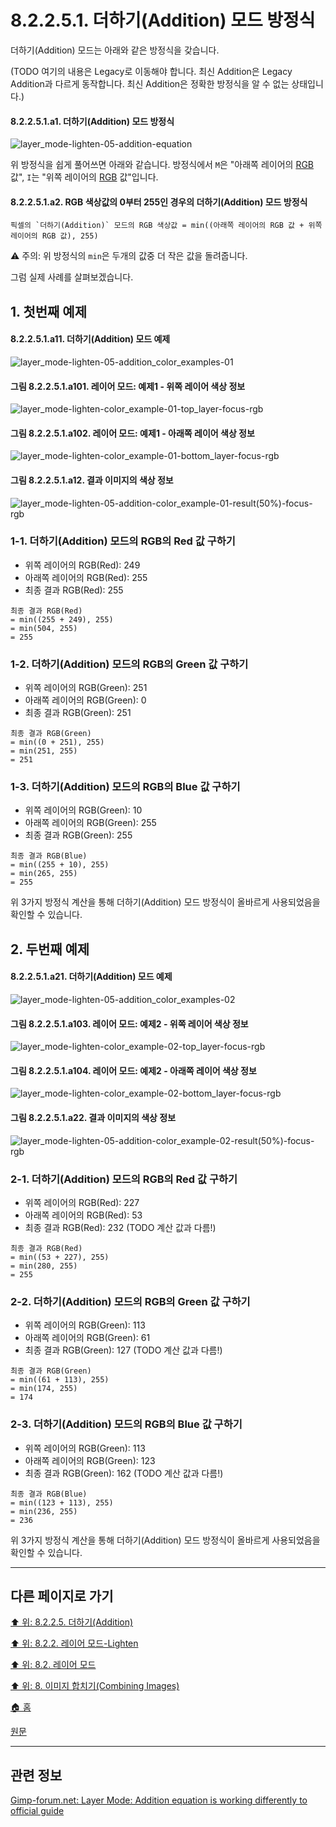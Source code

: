# 8.2.2.5.1. 더하기(Addition) 모드 방정식
더하기(Addition) 모드는 아래와 같은 방정식을 갖습니다.

(TODO 여기의 내용은 Legacy로 이동해야 합니다. 최신 Addition은 Legacy Addition과 다르게 동작합니다. 최신 Addition은 정확한 방정식을 알 수 없는 상태입니다.)

#### 8.2.2.5.1.a1. 더하기(Addition) 모드 방정식
![layer_mode-lighten-05-addition-equation](https://github.com/wonder13662/gimp/assets/15767104/2c067664-64b2-4887-b6fe-97e2202997f5)

위 방정식을 쉽게 풀어쓰면 아래와 같습니다. 방정식에서 `M`은 "아래쪽 레이어의 [RGB](./19-glossaryx-color_mode_rgb.md) 값", `I`는 "위쪽 레이어의 [RGB](./19-glossaryx-color_mode_rgb.md) 값"입니다.

#### 8.2.2.5.1.a2. RGB 색상값의 0부터 255인 경우의 더하기(Addition) 모드 방정식
```
픽셀의 `더하기(Addition)` 모드의 RGB 색상값 = min((아래쪽 레이어의 RGB 값 + 위쪽 레이어의 RGB 값), 255)
```

⚠️ 주의: 위 방정식의 `min`은 두개의 값중 더 작은 값을 돌려줍니다.

그럼 실제 사례를 살펴보겠습니다.

## 1. 첫번째 예제

#### 8.2.2.5.1.a11. 더하기(Addition) 모드 예제
![layer_mode-lighten-05-addition_color_examples-01](https://github.com/wonder13662/gimp/assets/15767104/01043b35-f9fe-492b-89fd-5cd57b7263e7)

#### 그림 8.2.2.5.1.a101. 레이어 모드: 예제1 - 위쪽 레이어 색상 정보
![layer_mode-lighten-color_example-01-top_layer-focus-rgb](https://github.com/wonder13662/gimp/assets/15767104/0b3c8936-39be-48f0-8bda-30c266deec0c)

#### 그림 8.2.2.5.1.a102. 레이어 모드: 예제1 - 아래쪽 레이어 색상 정보
![layer_mode-lighten-color_example-01-bottom_layer-focus-rgb](https://github.com/wonder13662/gimp/assets/15767104/11159a29-09e1-4ed3-96ed-a57b0ba715d6)

#### 그림 8.2.2.5.1.a12. 결과 이미지의 색상 정보
![layer_mode-lighten-05-addition-color_example-01-result(50%)-focus-rgb](https://github.com/wonder13662/gimp/assets/15767104/193d1981-1d19-4d38-9a80-638c5c2216ed)

### 1-1. 더하기(Addition) 모드의 RGB의 Red 값 구하기
- 위쪽 레이어의 RGB(Red): 249
- 아래쪽 레이어의 RGB(Red): 255
- 최종 결과 RGB(Red): 255

```
최종 결과 RGB(Red)
= min((255 + 249), 255)
= min(504, 255)
= 255
```

### 1-2. 더하기(Addition) 모드의 RGB의 Green 값 구하기
- 위쪽 레이어의 RGB(Green): 251
- 아래쪽 레이어의 RGB(Green): 0
- 최종 결과 RGB(Green): 251

```
최종 결과 RGB(Green)
= min((0 + 251), 255)
= min(251, 255)
= 251
```

### 1-3. 더하기(Addition) 모드의 RGB의 Blue 값 구하기
- 위쪽 레이어의 RGB(Green): 10
- 아래쪽 레이어의 RGB(Green): 255
- 최종 결과 RGB(Green): 255

```
최종 결과 RGB(Blue)
= min((255 + 10), 255)
= min(265, 255)
= 255
```

위 3가지 방정식 계산을 통해 더하기(Addition) 모드 방정식이 올바르게 사용되었음을 확인할 수 있습니다.

## 2. 두번째 예제
#### 8.2.2.5.1.a21. 더하기(Addition) 모드 예제
![layer_mode-lighten-05-addition_color_examples-02](https://github.com/wonder13662/gimp/assets/15767104/710aee03-3fc6-431d-9f89-ebbee61eca18)

#### 그림 8.2.2.5.1.a103. 레이어 모드: 예제2 - 위쪽 레이어 색상 정보
![layer_mode-lighten-color_example-02-top_layer-focus-rgb](https://github.com/wonder13662/gimp/assets/15767104/cac56536-eb1e-4feb-93d3-7cc86c150196)

#### 그림 8.2.2.5.1.a104. 레이어 모드: 예제2 - 아래쪽 레이어 색상 정보
![layer_mode-lighten-color_example-02-bottom_layer-focus-rgb](https://github.com/wonder13662/gimp/assets/15767104/8aa80214-9dd0-4af6-8edb-cdfd7f3c1be9)

#### 그림 8.2.2.5.1.a22. 결과 이미지의 색상 정보
![layer_mode-lighten-05-addition-color_example-02-result(50%)-focus-rgb](https://github.com/wonder13662/gimp/assets/15767104/fef06563-f6a1-4b1a-9b65-4741cfeccef4)

### 2-1. 더하기(Addition) 모드의 RGB의 Red 값 구하기
- 위쪽 레이어의 RGB(Red): 227
- 아래쪽 레이어의 RGB(Red): 53
- 최종 결과 RGB(Red): 232 (TODO 계산 값과 다름!)

```
최종 결과 RGB(Red)
= min((53 + 227), 255)
= min(280, 255)
= 255
```

### 2-2. 더하기(Addition) 모드의 RGB의 Green 값 구하기
- 위쪽 레이어의 RGB(Green): 113
- 아래쪽 레이어의 RGB(Green): 61
- 최종 결과 RGB(Green): 127 (TODO 계산 값과 다름!)

```
최종 결과 RGB(Green)
= min((61 + 113), 255)
= min(174, 255)
= 174
```

### 2-3. 더하기(Addition) 모드의 RGB의 Blue 값 구하기
- 위쪽 레이어의 RGB(Green): 113
- 아래쪽 레이어의 RGB(Green): 123
- 최종 결과 RGB(Green): 162 (TODO 계산 값과 다름!)

```
최종 결과 RGB(Blue)
= min((123 + 113), 255)
= min(236, 255)
= 236
```

위 3가지 방정식 계산을 통해 더하기(Addition) 모드 방정식이 올바르게 사용되었음을 확인할 수 있습니다.

***

## 다른 페이지로 가기
[⬆️ 위: 8.2.2.5. 더하기(Addition)](./08-02-02-05-00-addition.md)

[⬆️ 위: 8.2.2. 레이어 모드-Lighten](./08-02-02-00-lighten-layer-mode.md)

[⬆️ 위: 8.2. 레이어 모드](./08-02-00-layer_modes.md)

[⬆️ 위: 8. 이미지 합치기(Combining Images)](./08-00-combining-images.md)

[🏠 홈](./00-home.md)

[원문](https://docs.gimp.org/2.10/ko/layer-mode-group-lighten.html)

***

## 관련 정보
[Gimp-forum.net: Layer Mode: Addition equation is working differently to official guide](https://www.gimp-forum.net/Thread-Layer-Mode-Addition-equation-is-working-differently-to-official-guide?pid=38377#pid38377)
